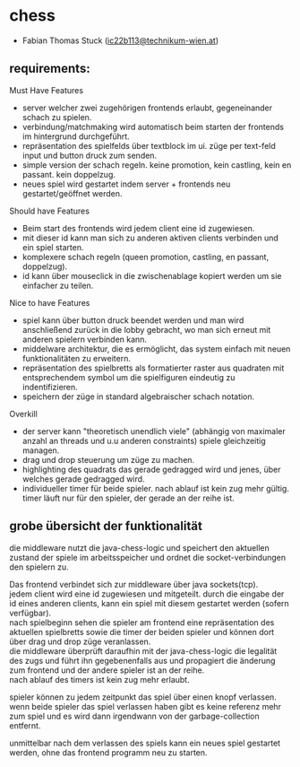 # chess
- Fabian Thomas Stuck (ic22b113@technikum-wien.at)

## requirements:

Must Have Features
 
- server welcher zwei zugehörigen frontends erlaubt, gegeneinander schach zu spielen.
- verbindung/matchmaking wird automatisch beim starten der frontends im hintergrund durchgeführt.
- repräsentation des spielfelds über textblock im ui. züge per text-feld input und button druck zum senden.
- simple version der schach regeln. keine promotion, kein castling, kein en passant. kein doppelzug.
- neues spiel wird gestartet indem server + frontends neu gestartet/geöffnet werden.

Should have Features

- Beim start des frontends wird jedem client eine id zugewiesen.
- mit dieser id kann man sich zu anderen aktiven clients verbinden und ein spiel starten.
- komplexere schach regeln (queen promotion, castling, en passant, doppelzug).
- id kann über mouseclick in die zwischenablage kopiert werden um sie einfacher zu teilen.
 
Nice to have Features

- spiel kann über button druck beendet werden und man wird anschließend zurück in die lobby gebracht, wo man sich erneut mit anderen spielern verbinden kann.
- middelware architektur, die es ermöglicht, das system einfach mit neuen funktionalitäten zu erweitern.
- repräsentation des spielbretts als formatierter raster aus quadraten mit entsprechendem symbol um die spielfiguren eindeutig zu indentifizieren.
- speichern der züge in standard algebraischer schach notation.

Overkill

- der server kann "theoretisch unendlich viele" (abhängig von maximaler anzahl an threads und u.u anderen constraints) spiele gleichzeitig managen.
- drag und drop steuerung um züge zu machen.
- highlighting des quadrats das gerade gedragged wird und jenes, über welches gerade gedragged wird.
- individueller timer für beide spieler. nach ablauf ist kein zug mehr gültig. timer läuft nur für den spieler, der gerade an der reihe ist.


## grobe übersicht der funktionalität

die middleware nutzt die java-chess-logic und speichert den aktuellen zustand der spiele im arbeitsspeicher und ordnet die socket-verbindungen den spielern zu.

Das frontend verbindet sich zur middleware über java sockets(tcp).  
jedem client wird eine id zugewiesen und mitgeteilt. durch die eingabe der id eines anderen clients, kann ein spiel mit diesem gestartet werden (sofern verfügbar).  
nach spielbeginn sehen die spieler am frontend eine repräsentation des aktuellen spielbretts sowie die timer der beiden spieler und können dort über drag und drop züge veranlassen.  
die middleware überprüft daraufhin mit der java-chess-logic die legalität des zugs und führt ihn gegebenenfalls aus und propagiert die änderung zum frontend und der andere spieler ist an der reihe.  
nach ablauf des timers ist kein zug mehr erlaubt.  

spieler können zu jedem zeitpunkt das spiel über einen knopf verlassen.
wenn beide spieler das spiel verlassen haben gibt es keine referenz mehr zum spiel und es wird dann irgendwann von der garbage-collection entfernt.

unmittelbar nach dem verlassen des spiels kann ein neues spiel gestartet werden, ohne das frontend programm neu zu starten.


